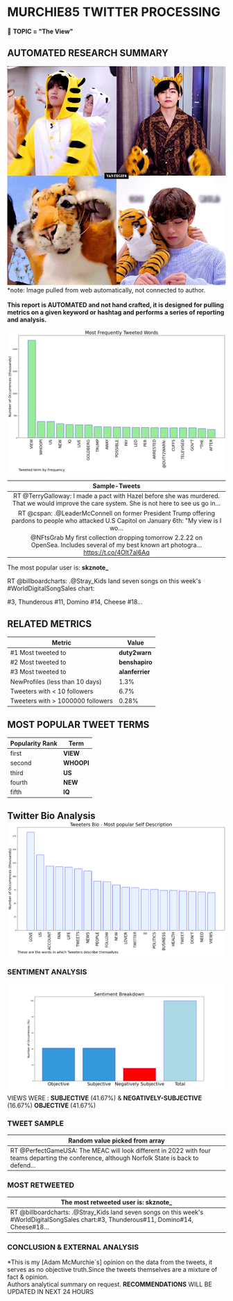 # MURCHIE85 TWITTER PROCESSING 
&#x1F34E; **TOPIC = "The View"**

## AUTOMATED RESEARCH SUMMARY

![image](assets/2022-02-01hashtagImage.png)*note: Image pulled from web automatically, not connected to author.
<br></br>
<b> This report is AUTOMATED and not hand crafted, it is designed for pulling metrics on a given keyword or hashtag and performs a series of reporting and analysis.</b>



![image](assets/2022-02-01TWEETS.png)



|                **Sample-Tweets**        |
| :-------------: |
| RT @TerryGalloway: I made a pact with Hazel before she was murdered. That we would improve the care system. She is not here to see us go in… |
| RT @cspan: .@LeaderMcConnell on former President Trump offering pardons to people who attacked U.S Capitol on January 6th: "My view is I wo… |
| @NFtsGrab My first collection dropping tomorrow 2.2.22 on OpenSea. Includes several of my best known art photogra… https://t.co/4Olt7al6Aq |

The most popular user is: **skznote_**
<div class="alert alert-block alert-danger"> RT @billboardcharts: .@Stray_Kids land seven songs on this week's #WorldDigitalSongSales chart:

#3, Thunderous
#11, Domino
#14, Cheese
#18…</div>

## RELATED METRICS<br>
| Metric | Value |
| ------------- | ------------- |
| #1 Most tweeted to  | **duty2warn** |
| #2 Most tweeted to  | **benshapiro** |
| #3 Most tweeted to  | **alanferrier** |
| NewProfiles (less than 10 days) | 1.3%  |
| Tweeters with < 10 followers  | 6.7%|
| Tweeters with > 1000000 followers  | 0.28%  |



## MOST POPULAR TWEET TERMS 


| Popularity Rank  | Term |
| ------------- | ------------- |
| first  | **VIEW**  |
| second  | **WHOOPI**  |
| third  | **US** |
| fourth  | **NEW**  |
| fifth  | **IQ**  |


## Twitter Bio Analysis![image](assets/2022-02-01BIO.png)
### SENTIMENT ANALYSIS
![image](assets/2022-02-01sentiment.png)
VIEWS WERE : **SUBJECTIVE**  (41.67%) & **NEGATIVELY-SUBJECTIVE** (16.67%) **OBJECTIVE** (41.67%)

### TWEET SAMPLE 
| Random value picked from array |
| ------------- |
|RT @PerfectGameUSA: The MEAC will look different in 2022 with four teams departing the conference, although Norfolk State is back to defend… |

### MOST RETWEETED 

| The most retweeted user is: **skznote_**  |
| ------------- |
| RT @billboardcharts: .@Stray_Kids land seven songs on this week's #WorldDigitalSongSales chart:#3, Thunderous#11, Domino#14, Cheese#18… |

### CONCLUSION & EXTERNAL ANALYSIS

*This is my [Adam McMurchie`s] opinion on the data from the tweets, it serves as no objective truth.Since the tweets themselves are a mixture of fact & opinion.<br>
Authors analytical summary on request.
**RECOMMENDATIONS** WILL BE UPDATED IN NEXT  24 HOURS <br>